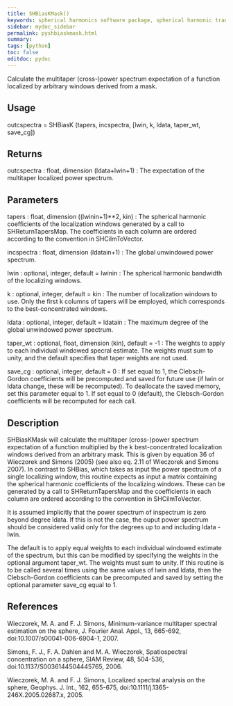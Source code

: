 ```yaml
---
title: SHBiasKMask()
keywords: spherical harmonics software package, spherical harmonic transform, legendre functions, multitaper spectral analysis, Python, gravity, magnetic field
sidebar: mydoc_sidebar
permalink: pyshbiaskmask.html
summary:
tags: [python]
toc: false
editdoc: pydoc
---
```


Calculate the multitaper (cross-)power spectrum expectation of a function localized by arbitrary windows derived from a mask.

## Usage

outcspectra = SHBiasK (tapers, incspectra, [lwin, k, ldata, taper_wt, save_cg])

## Returns

outcspectra : float, dimension (ldata+lwin+1)
:   The expectation of the multitaper localized power spectrum.

## Parameters

tapers : float, dimension ((lwinin+1)**2, kin)
:   The spherical harmonic coefficients of the localization windows generated by a call to SHReturnTapersMap. The coefficients in each column are ordered according to the convention in SHCilmToVector.

incspectra : float, dimension (ldatain+1)
:   The global unwindowed power spectrum.

lwin : optional, integer, default = lwinin
:   The spherical harmonic bandwidth of the localizing windows.

k : optional, integer, default = kin
:   The number of localization windows to use. Only the first k columns of tapers will be employed, which corresponds to the best-concentrated windows.

ldata : optional, integer, default = ldatain
:   The maximum degree of the global unwindowed power spectrum.

taper_wt : optional, float, dimension (kin), default = -1
:   The weights to apply to each individual windowed specral estimate. The weights must sum to unity, and the default specifies that taper weights are not used.

save_cg : optional, integer, default = 0
:   If set equal to 1, the Clebsch-Gordon coefficients will be precomputed and saved for future use (if lwin or ldata change, these will be recomputed). To deallocate the saved memory, set this parameter equal to 1. If set equal to 0 (default), the Clebsch-Gordon coefficients will be recomputed for each call.

## Description

SHBiasKMask will calculate the multitaper (cross-)power spectrum expectation of a function multiplied by the k best-concentrated localization windows derived from an arbitrary mask. This is given by equation 36 of Wieczorek and Simons (2005) (see also eq. 2.11 of Wieczorek and Simons 2007). In contrast to SHBias, which takes as input the power spectrum of a single localizing window, this routine expects as input a matrix containing the spherical harmonic coefficients of the localizing windows. These can be generated by a call to SHReturnTapersMap and the coefficients in each column are ordered according to the convention in SHCilmToVector.

It is assumed implicitly that the power spectrum of inspectrum is zero beyond degree ldata. If this is not the case, the ouput power spectrum should be considered valid only for the degrees up to and including ldata - lwin.

The default is to apply equal weights to each individual windowed estimate of the spectrum, but this can be modified by specifying the weights in the optional argument taper_wt. The weights must sum to unity. If this routine is to be called several times using the same values of lwin and ldata, then the Clebsch-Gordon coefficients can be precomputed and saved by setting the optional parameter save_cg equal to 1.

## References

Wieczorek, M. A. and F. J. Simons, Minimum-variance multitaper spectral estimation on the sphere, J. Fourier Anal. Appl., 13, 665-692, doi:10.1007/s00041-006-6904-1, 2007.

Simons, F. J., F. A. Dahlen and M. A. Wieczorek, Spatiospectral concentration on a sphere, SIAM Review, 48, 504-536, doi:10.1137/S0036144504445765, 2006. 

Wieczorek, M. A. and F. J. Simons, Localized spectral analysis on the sphere, 
Geophys. J. Int., 162, 655-675, doi:10.1111/j.1365-246X.2005.02687.x, 2005.
